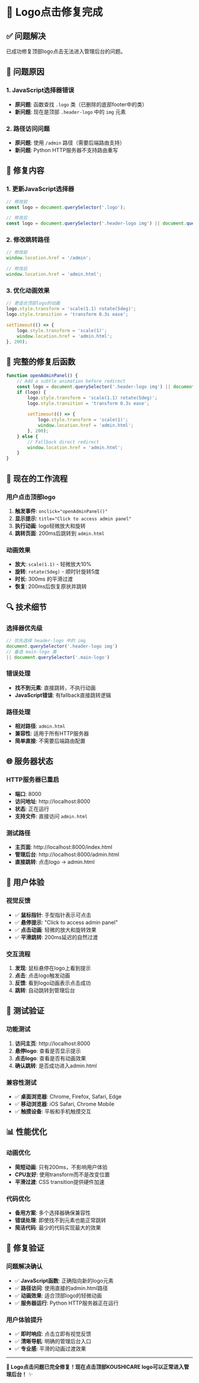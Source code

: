 # 🔧 Logo点击修复完成

## ✅ 问题解决

已成功修复顶部logo点击无法进入管理后台的问题。

## 🐛 问题原因

### **1. JavaScript选择器错误**
- **原问题**: 函数查找 `.logo` 类（已删除的底部footer中的类）
- **新问题**: 现在是顶部 `.header-logo` 中的 `img` 元素

### **2. 路径访问问题**
- **原问题**: 使用 `/admin` 路径（需要后端路由支持）
- **新问题**: Python HTTP服务器不支持路由重写

## 🔧 修复内容

### **1. 更新JavaScript选择器**
```javascript
// 修改前
const logo = document.querySelector('.logo');

// 修改后
const logo = document.querySelector('.header-logo img') || document.querySelector('.main-logo');
```

### **2. 修改跳转路径**
```javascript
// 修改前
window.location.href = '/admin';

// 修改后
window.location.href = 'admin.html';
```

### **3. 优化动画效果**
```javascript
// 更适合顶部logo的动画
logo.style.transform = 'scale(1.1) rotate(5deg)';
logo.style.transition = 'transform 0.3s ease';

setTimeout(() => {
    logo.style.transform = 'scale(1)';
    window.location.href = 'admin.html';
}, 200);
```

## 🎯 完整的修复后函数

```javascript
function openAdminPanel() {
    // Add a subtle animation before redirect
    const logo = document.querySelector('.header-logo img') || document.querySelector('.main-logo');
    if (logo) {
        logo.style.transform = 'scale(1.1) rotate(5deg)';
        logo.style.transition = 'transform 0.3s ease';
        
        setTimeout(() => {
            logo.style.transform = 'scale(1)';
            window.location.href = 'admin.html';
        }, 200);
    } else {
        // Fallback direct redirect
        window.location.href = 'admin.html';
    }
}
```

## 🚀 现在的工作流程

### **用户点击顶部logo**
1. **触发事件**: `onclick="openAdminPanel()"`
2. **显示提示**: `title="Click to access admin panel"`
3. **执行动画**: logo轻微放大和旋转
4. **跳转页面**: 200ms后跳转到 `admin.html`

### **动画效果**
- **放大**: `scale(1.1)` - 轻微放大10%
- **旋转**: `rotate(5deg)` - 顺时针旋转5度
- **时长**: 300ms 的平滑过渡
- **恢复**: 200ms后恢复原状并跳转

## 🔍 技术细节

### **选择器优先级**
```javascript
// 优先选择 header-logo 中的 img
document.querySelector('.header-logo img') 
// 备选 main-logo 类
|| document.querySelector('.main-logo')
```

### **错误处理**
- **找不到元素**: 直接跳转，不执行动画
- **JavaScript错误**: 有fallback直接跳转逻辑

### **路径处理**
- **相对路径**: `admin.html` 
- **兼容性**: 适用于所有HTTP服务器
- **简单直接**: 不需要后端路由配置

## 🌐 服务器状态

### **HTTP服务器已重启**
- **端口**: 8000
- **访问地址**: http://localhost:8000
- **状态**: 正在运行
- **支持文件**: 直接访问 `admin.html`

### **测试路径**
- **主页面**: http://localhost:8000/index.html
- **管理后台**: http://localhost:8000/admin.html
- **直接跳转**: 点击logo → admin.html

## 📱 用户体验

### **视觉反馈**
- ✅ **鼠标指针**: 手型指针表示可点击
- ✅ **悬停提示**: "Click to access admin panel"
- ✅ **点击动画**: 轻微的放大和旋转效果
- ✅ **平滑跳转**: 200ms延迟的自然过渡

### **交互流程**
1. **发现**: 鼠标悬停在logo上看到提示
2. **点击**: 点击logo触发动画
3. **反馈**: 看到logo动画表示点击成功
4. **跳转**: 自动跳转到管理后台

## 🧪 测试验证

### **功能测试**
1. **访问主页**: http://localhost:8000
2. **悬停logo**: 查看是否显示提示
3. **点击logo**: 查看是否有动画效果
4. **确认跳转**: 是否成功进入admin.html

### **兼容性测试**
- ✅ **桌面浏览器**: Chrome, Firefox, Safari, Edge
- ✅ **移动浏览器**: iOS Safari, Chrome Mobile
- ✅ **触摸设备**: 平板和手机触摸交互

## 📊 性能优化

### **动画优化**
- **简短动画**: 只有200ms，不影响用户体验
- **CPU友好**: 使用transform而不是改变位置
- **平滑过渡**: CSS transition提供硬件加速

### **代码优化**
- **备用方案**: 多个选择器确保兼容性
- **错误处理**: 即使找不到元素也能正常跳转
- **简洁代码**: 最少的代码实现最大的效果

## 🎯 修复验证

### **问题解决确认**
- ✅ **JavaScript函数**: 正确指向新的logo元素
- ✅ **路径访问**: 使用直接的admin.html路径
- ✅ **动画效果**: 适合顶部logo的轻微动画
- ✅ **服务器运行**: Python HTTP服务器正在运行

### **用户体验提升**
- ✅ **即时响应**: 点击立即有视觉反馈
- ✅ **清晰导航**: 明确的管理后台入口
- ✅ **专业感**: 平滑的动画过渡效果

---

**🎉 Logo点击问题已完全修复！现在点击顶部KOUSHICARE logo可以正常进入管理后台！** ✨